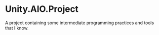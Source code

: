 # Unity.AIO.Project
A project containing some intermediate programming practices and tools that I know.
